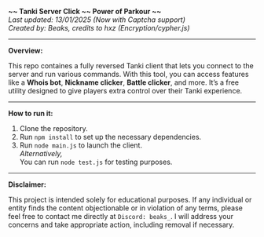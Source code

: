 **~~ Tanki Server Click ~~ Power of Parkour ~~**  
*Last updated: 13/01/2025 (Now with Captcha support)*  
*Created by: Beaks, credits to hxz (Encryption/cypher.js)*

---

**Overview:**

This repo containes a fully reversed Tanki client that lets you connect to the server and run various commands. With this tool, you can access features like a **Whois bot**, **Nickname clicker**, **Battle clicker**, and more. It’s a free utility designed to give players extra control over their Tanki experience.

---

**How to run it:**

1. Clone the repository.
2. Run `npm install` to set up the necessary dependencies.
3. Run `node main.js` to launch the client.  
   *Alternatively,*  
   You can run `node test.js` for testing purposes.

---

**Disclaimer:**

This project is intended solely for educational purposes. If any individual or entity finds the content objectionable or in violation of any terms, please feel free to contact me directly at ```Discord: beaks_```. I will address your concerns and take appropriate action, including removal if necessary.
